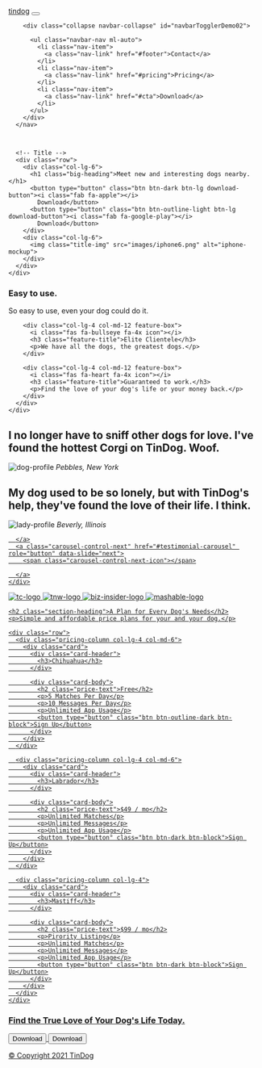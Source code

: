 <!DOCTYPE html>
<html>

<head>
  <meta charset="utf-8">
  <title>TinDog</title>
  <!-- Bootstrap CDN -->
  <link rel="stylesheet" href="https://stackpath.bootstrapcdn.com/bootstrap/4.4.1/css/bootstrap.min.css"
    integrity="sha384-Vkoo8x4CGsO3+Hhxv8T/Q5PaXtkKtu6ug5TOeNV6gBiFeWPGFN9MuhOf23Q9Ifjh" crossorigin="anonymous">

  <!-- Bootstrap Scripts -->
  <script src="https://code.jquery.com/jquery-3.4.1.slim.min.js"
    integrity="sha384-J6qa4849blE2+poT4WnyKhv5vZF5SrPo0iEjwBvKU7imGFAV0wwj1yYfoRSJoZ+n" crossorigin="anonymous">
  </script>
  <script src="https://cdn.jsdelivr.net/npm/popper.js@1.16.0/dist/umd/popper.min.js"
    integrity="sha384-Q6E9RHvbIyZFJoft+2mJbHaEWldlvI9IOYy5n3zV9zzTtmI3UksdQRVvoxMfooAo" crossorigin="anonymous">
  </script>
  <script src="https://stackpath.bootstrapcdn.com/bootstrap/4.4.1/js/bootstrap.min.js"
    integrity="sha384-wfSDF2E50Y2D1uUdj0O3uMBJnjuUD4Ih7YwaYd1iqfktj0Uod8GCExl3Og8ifwB6" crossorigin="anonymous">
  </script>

  <!-- Google Fonts -->
  <link href="https://fonts.googleapis.com/css?family=Montserrat:900|Ubuntu&display=swap" rel="stylesheet">

  <!-- CSS Stylesheet -->
  <link rel="stylesheet" href="css/styles.css">

  <!-- Font Awesome -->
  <script src="https://kit.fontawesome.com/3ea53c1d6b.js" crossorigin="anonymous"></script>

</head>

<body>

  <section class="colored-section" id="title">
    <div class="container-fluid">
      <!-- Nav Bar -->
      <nav class="navbar navbar-expand-lg  navbar-dark">
        <a class="navbar-brand" href="">tindog</a>
        <button class="navbar-toggler" type="button" data-toggle="collapse" data-target="#navbarTogglerDemo02"
          aria-controls="navbarTogglerDemo02" aria-expanded="false" aria-label="Toggle navigation">
          <span class="navbar-toggler-icon"></span>
        </button>

        <div class="collapse navbar-collapse" id="navbarTogglerDemo02">

          <ul class="navbar-nav ml-auto">
            <li class="nav-item">
              <a class="nav-link" href="#footer">Contact</a>
            </li>
            <li class="nav-item">
              <a class="nav-link" href="#pricing">Pricing</a>
            </li>
            <li class="nav-item">
              <a class="nav-link" href="#cta">Download</a>
            </li>
          </ul>
        </div>
      </nav>



      <!-- Title -->
      <div class="row">
        <div class="col-lg-6">
          <h1 class="big-heading">Meet new and interesting dogs nearby.</h1>
          <button type="button" class="btn btn-dark btn-lg download-button"><i class="fab fa-apple"></i>
            Download</button>
          <button type="button" class="btn btn-outline-light btn-lg download-button"><i class="fab fa-google-play"></i>
            Download</button>
        </div>
        <div class="col-lg-6">
          <img class="title-img" src="images/iphone6.png" alt="iphone-mockup">
        </div>
      </div>
    </div>
  </section>


  <!-- Features -->

  <section class="white-section" id="features">
    <div class="container-fluid">
      <div class="row">
        <div class="col-lg-4 col-md-12 feature-box">
          <i class="fas fa-check-circle fa-4x icon"></i>
          <h3 class="feature-title">Easy to use.</h3>
          <p>So easy to use, even your dog could do it.</p>
        </div>

        <div class="col-lg-4 col-md-12 feature-box">
          <i class="fas fa-bullseye fa-4x icon"></i>
          <h3 class="feature-title">Elite Clientele</h3>
          <p>We have all the dogs, the greatest dogs.</p>
        </div>

        <div class="col-lg-4 col-md-12 feature-box">
          <i class="fas fa-heart fa-4x icon"></i>
          <h3 class="feature-title">Guaranteed to work.</h3>
          <p>Find the love of your dog's life or your money back.</p>
        </div>
      </div>
    </div>
  </section>


  <!-- Testimonials -->

  <section class="colored-section" id="testimonials">
    <div id="testimonial-carousel" class="carousel slide" data-ride="false">
      <div class="carousel-inner">
        <div class="carousel-item active container-fluid">
          <h2 class="testimonial-text">I no longer have to sniff other dogs for love. I've found the hottest Corgi on
            TinDog. Woof.</h2>
          <img class="testimonial-image" src="images/dog-img.jpg" alt="dog-profile">
          <em>Pebbles, New York</em>
        </div>
        <div class="carousel-item container-fluid">
          <h2 class="testimonial-text">My dog used to be so lonely, but with TinDog's help, they've found the love of
            their life. I think.</h2>
          <img class="testimonial-image" src="images/lady-img.jpg" alt="lady-profile">
          <em>Beverly, Illinois</em>
        </div>
      </div>
      <a class="carousel-control-prev" href="#testimonial-carousel" role="button" data-slide="prev">
        <span class="carousel-control-prev-icon"></span>

      </a>
      <a class="carousel-control-next" href="#testimonial-carousel" role="button" data-slide="next">
        <span class="carousel-control-next-icon"></span>

      </a>
    </div>
  </section>


  <!-- Press -->

  <section class="colored-section" id="press">
    <img class="press-logo" src="images/techcrunch.png" alt="tc-logo">
    <img class="press-logo" src="images/tnw.png" alt="tnw-logo">
    <img class="press-logo" src="images/bizinsider.png" alt="biz-insider-logo">
    <img class="press-logo" src="images/mashable.png" alt="mashable-logo">

  </section>


  <!-- Pricing -->

  <section class="white-section" id="pricing">

    <h2 class="section-heading">A Plan for Every Dog's Needs</h2>
    <p>Simple and affordable price plans for your and your dog.</p>

    <div class="row">
      <div class="pricing-column col-lg-4 col-md-6">
        <div class="card">
          <div class="card-header">
            <h3>Chihuahua</h3>
          </div>

          <div class="card-body">
            <h2 class="price-text">Free</h2>
            <p>5 Matches Per Day</p>
            <p>10 Messages Per Day</p>
            <p>Unlimited App Usage</p>
            <button type="button" class="btn btn-outline-dark btn-block">Sign Up</button>
          </div>
        </div>
      </div>

      <div class="pricing-column col-lg-4 col-md-6">
        <div class="card">
          <div class="card-header">
            <h3>Labrador</h3>
          </div>

          <div class="card-body">
            <h2 class="price-text">$49 / mo</h2>
            <p>Unlimited Matches</p>
            <p>Unlimited Messages</p>
            <p>Unlimited App Usage</p>
            <button type="button" class="btn btn-dark btn-block">Sign Up</button>
          </div>
        </div>
      </div>

      <div class="pricing-column col-lg-4">
        <div class="card">
          <div class="card-header">
            <h3>Mastiff</h3>
          </div>

          <div class="card-body">
            <h2 class="price-text">$99 / mo</h2>
            <p>Pirority Listing</p>
            <p>Unlimited Matches</p>
            <p>Unlimited Messages</p>
            <p>Unlimited App Usage</p>
            <button type="button" class="btn btn-dark btn-block">Sign Up</button>
          </div>
        </div>
      </div>
    </div>
  </section>


  <!-- Call to Action -->

  <section class="colored-section" id="cta">
    <div class="container-fluid">
      <h3 class="big-heading">Find the True Love of Your Dog's Life Today.</h3>
      <button type="button" class="btn btn-dark btn-lg download-button"><i class="fab fa-apple"></i> Download</button>
      <button type="button" class="btn btn-light btn-lg download-button"><i class="fab fa-google-play"></i>
        Download</button>
    </div>
  </section>


  <!-- Footer -->

  <footer class="white-section" id="footer">
    <div class="container-fluid">
      <i class="social-icon fab fa-twitter"></i>
      <i class="social-icon fab fa-facebook-f"></i>
      <i class="social-icon fab fa-instagram"></i>
      <i class="social-icon fas fa-envelope"></i>
      <p>© Copyright 2021 TinDog</p>
    </div>
  </footer>


</body>

</html>